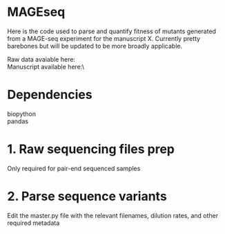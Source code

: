 # MAGEseq

Here is the code used to parse and quantify fitness of mutants generated from a MAGE-seq experiment for the manuscript X. Currently pretty barebones but will be updated to be more broadly applicable. 

Raw data avaiable here:\
Manuscript available here:\

# Dependencies
biopython\
pandas


# 1. Raw sequencing files prep
Only required for pair-end sequenced samples


# 2. Parse sequence variants
Edit the master.py file with the relevant filenames, dilution rates, and other required metadata

